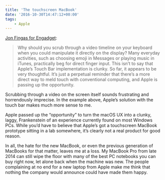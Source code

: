 ```yaml
---
title: 'The touchscreen MacBook'
date: '2016-10-30T14:47:12+00:00'
tags:
    - Apple
---
```


[Jon Fingas for Engadget](https://www.engadget.com/2016/10/28/macbook-pro-underscores-apple-touchscreen-shortcomings/):

> Why should you scrub through a video timeline on your keyboard when you could manipulate it directly on the display? Many everyday activities, such as choosing emoji in Messages or playing music in iTunes, practically beg for direct finger input. This isn’t to say that Apple’s Touch Bar implementation is clunky. So far, it appears to be very thoughtful. It’s just a perpetual reminder that there’s a more direct way to meld touch with conventional computing, and Apple is passing up the opportunity.

Scrubbing through a video on the screen itself sounds frustrating and horrendously imprecise. In the example above, Apple’s solution with the touch bar makes much more sense to me.

Apple passed up the “opportunity” to turn the macOS UX into a clunky, laggy, Frankenstein of an experience currently found on most Windows PCs. While you’d have to believe that Apple’s got a touchscreen MacBook prototype sitting in a lab somewhere, it’s clearly not a real product for good reason.

In all, the hate for the new MacBook, or even the previous generation of MacBooks for that matter, leaves me at a loss. My MacBook Pro from late 2014 can still wipe the floor with many of the best PC notebooks you can buy right now, let alone back when the machine was new. The people complaining at no end for a new laptop from Apple make me think that nothing the company would announce could have made them happy.